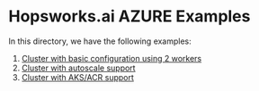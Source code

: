 # Hopsworks.ai AZURE Examples

In this directory, we have the following examples:

1. [Cluster with basic configuration using 2 workers](./basic)
2. [Cluster with autoscale support](./autoscale)
4. [Cluster with AKS/ACR support](./aks)
